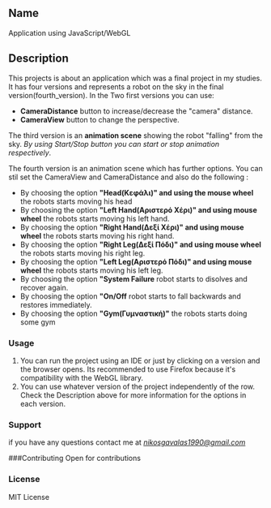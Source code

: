 
## Name  
Application using JavaScript/WebGL
## Description
This projects is about an application which was a final project in my studies. It has four versions and represents a robot on the sky in the final version(fourth_version).
In the Two first versions you can use:
* **CameraDistance** button to increase/decrease the "camera" distance.
* **CameraView** button to change the perspective.  

The third version is an **animation scene** showing the robot "falling" from the sky.
*By using Start/Stop button you can start or stop animation respectively*.

The fourth version is an animation scene which has further options.
You can stil set the CameraView and CameraDistance and also do the following :
* By choosing the option **"Head(Κεφάλι)" and using the mouse wheel** the robots starts moving his head
* By choosing the option **"Left Hand(Αριστερό Χέρι)" and using mouse wheel** the robots starts moving his left hand.
* By choosing the option **"Right Hand(Δεξί Χέρι)" and using mouse wheel** the robots starts moving his right hand.
* By choosing the option **"Right Leg(Δεξί Πόδι)" and using mouse wheel** the robots starts moving his right leg.
* By choosing the option **"Left Leg(Αριστερό Πόδι)" and using mouse wheel** the robots starts moving his left leg.
* By choosing the option **"System Failure** robot starts to disolves and recover again.
* By choosing the option **"On/Off** robot starts to fall backwards and restores immediately.
* By choosing the option **"Gym(Γυμναστική)"** the robots starts doing some gym


### Usage
1. You can run the project using an IDE or just by clicking on a version and the browser opens. Its recommended to use Firefox because it's compatibility with the WebGL library.
2. You can use whatever version of the project independently of the row.
Check the Description above for more information for the options in each version.

### Support 
if you have any questions contact me at *nikosgavalas1990@gmail.com*

###Contributing
Open for contributions

### License
MIT License
